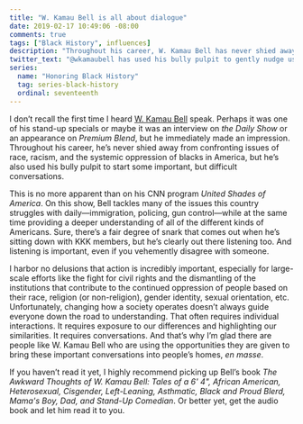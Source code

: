 ```yaml
---
title: "W. Kamau Bell is all about dialogue"
date: 2019-02-17 10:49:06 -08:00
comments: true
tags: ["Black History", influences]
description: "Throughout his career, W. Kamau Bell has never shied away from confronting issues of race, racism, and the systemic oppression of blacks in America, but he’s also used his bully pulpit to start some important, but difficult conversations."
twitter_text: "@wkamaubell has used his bully pulpit to gently nudge us into some important, but difficult conversations"
series:
  name: "Honoring Black History"
  tag: series-black-history
  ordinal: seventeenth
---
```


I don’t recall the first time I heard [W. Kamau Bell](https://twitter.com/wkamaubell) speak. Perhaps it was one of his stand-up specials or maybe it was an interview on <cite>the Daily Show</cite> or an appearance on <cite>Premium Blend</cite>, but he immediately made an impression. Throughout his career, he’s never shied away from confronting issues of race, racism, and the systemic oppression of blacks in America, but he’s also used his bully pulpit to start some important, but difficult conversations.

<!-- more -->

This is no more apparent than on his CNN program <cite>United Shades of America</cite>. On this show, Bell tackles many of the issues this country struggles with daily—immigration, policing, gun control—while at the same time providing a deeper understanding of all of the different kinds of Americans. Sure, there’s a fair degree of snark that comes out when he’s sitting down with KKK members, but he’s clearly out there listening too. And listening is important, even if you vehemently disagree with someone.

I harbor no delusions that action is incredibly important, especially for large-scale efforts like the fight for civil rights and the dismantling of the institutions that contribute to the continued oppression of people based on their race, religion (or non-religion), gender identity, sexual orientation, etc. Unfortunately, changing how a society operates doesn’t always guide everyone down the road to understanding. That often requires individual interactions. It requires exposure to our differences and highlighting our similarities. It requires conversations. And that’s why I’m glad there are people like W. Kamau Bell who are using the opportunities they are given to bring these important conversations into people’s homes, *en masse*.

If you haven’t read it yet, I highly recommend picking up Bell’s book <cite>The Awkward Thoughts of W. Kamau Bell: Tales of a 6' 4", African American, Heterosexual, Cisgender, Left-Leaning, Asthmatic, Black and Proud Blerd, Mama's Boy, Dad, and Stand-Up Comedian</cite>. Or better yet, get the audio book and let him read it to you.